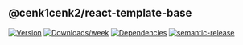 ## @cenk1cenk2/react-template-base

[![Version](https://img.shields.io/npm/v/react-template-base.svg)](https://npmjs.org/package/react-template-base) [![Downloads/week](https://img.shields.io/npm/dw/react-template-base.svg)](https://npmjs.org/package/react-template-base) [![Dependencies](https://img.shields.io/librariesio/release/npm/react-template-base)](https://npmjs.org/package/react-template-base) [![semantic-release](https://img.shields.io/badge/%20%20%F0%9F%93%A6%F0%9F%9A%80-semantic--release-e10079.svg)](https://github.com/semantic-release/semantic-release)
